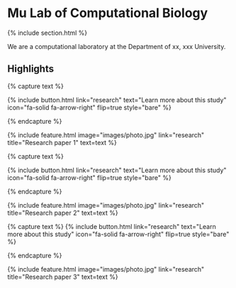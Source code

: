 ---
---

# Mu Lab of Computational Biology

{% include section.html %}


We are a computational laboratory at the Department of xx, xxx University.

## Highlights

{% capture text %}

{%
  include button.html
  link="research"
  text="Learn more about this study"
  icon="fa-solid fa-arrow-right"
  flip=true
  style="bare"
%}

{% endcapture %}

{%
  include feature.html
  image="images/photo.jpg"
  link="research"
  title="Research paper 1"
  text=text
%}

{% capture text %}


{%
  include button.html
  link="research"
  text="Learn more about this study"
  icon="fa-solid fa-arrow-right"
  flip=true
  style="bare"
%}

{% endcapture %}

{%
  include feature.html
  image="images/photo.jpg"
  link="research"
  title="Research paper 2"
  text=text
%}

{% capture text %}
{%
  include button.html
  link="research"
  text="Learn more about this study"
  icon="fa-solid fa-arrow-right"
  flip=true
  style="bare"
%}

{% endcapture %}

{%
  include feature.html
  image="images/photo.jpg"
  link="research"
  title="Research paper 3"
  text=text
%}
